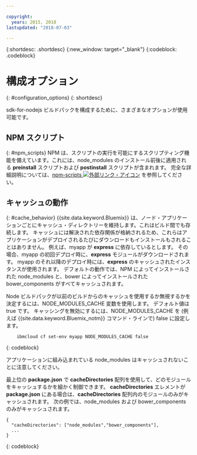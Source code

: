 ```yaml
---

copyright:
  years: 2015, 2018
lastupdated: "2018-07-03"

---
```


{:shortdesc: .shortdesc}
{:new_window: target="_blank"}
{:codeblock: .codeblock}

# 構成オプション
{: #configuration_options}
{: shortdesc}

sdk-for-nodejs ビルドパックを構成するために、さまざまなオプションが使用可能です。

## NPM スクリプト
{: #npm_scripts}
NPM は、スクリプトの実行を可能にするスクリプティング機能を備えています。これには、node_modules のインストール前後に適用される **preinstall** スクリプトおよび **postinstall** スクリプトが含まれます。  完全な詳細説明については、[npm-scripts ![外部リンク・アイコン](../../icons/launch-glyph.svg "外部リンク・アイコン")](https://docs.npmjs.com/misc/scripts) を参照してください。

## キャッシュの動作
{: #cache_behavior}
{{site.data.keyword.Bluemix}} は、ノード・アプリケーションごとにキャッシュ・ディレクトリーを維持します。これはビルド間でも存続します。 キャッシュには解決された依存関係が格納されるため、これらはアプリケーションがデプロイされるたびにダウンロードもインストールもされることはありません。  例えば、myapp が **express** に依存しているとします。  その場合、myapp の初回デプロイ時に、**express** モジュールがダウンロードされます。  myapp のそれ以降のデプロイ時には、**express** のキャッシュされたインスタンスが使用されます。 デフォルトの動作では、NPM によってインストールされた node_modules と、bower によってインストールされた bower_components がすべてキャッシュされます。

Node ビルドパックが以前のビルドからのキャッシュを使用するか無視するかを決定するには、NODE_MODULES_CACHE 変数を使用します。 デフォルト値は true です。  キャッシングを無効にするには、NODE_MODULES_CACHE を (例えば {{site.data.keyword.Bluemix_notm}} コマンド・ラインで) false に設定します。
```
    ibmcloud cf set-env myapp NODE_MODULES_CACHE false
```
{: codeblock}

アプリケーションに組み込まれている node_modules はキャッシュされないことに注意してください。

最上位の **package.json** で **cacheDirectories** 配列を使用して、どのモジュールをキャッシュするかを細かく制御できます。  **cacheDirectories** エレメントが **package.json** にある場合は、**cacheDirectories** 配列内のモジュールのみがキャッシュされます。  次の例では、node_modules および bower_components のみがキャッシュされます。
```
{
  "cacheDirectories": ["node_modules","bower_components"],
  ...
}
```
{: codeblock}
